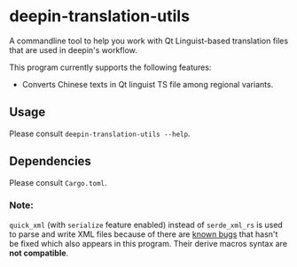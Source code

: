 # deepin-translation-utils

A commandline tool to help you work with Qt Linguist-based translation files that are used in deepin's workflow.

This program currently supports the following features:

- Converts Chinese texts in Qt linguist TS file among regional variants.

## Usage

Please consult `deepin-translation-utils --help`.

## Dependencies

Please consult `Cargo.toml`.

### Note:

`quick_xml` (with `serialize` feature enabled) instead of `serde_xml_rs` is used to parse and write XML files because of there are [known bugs](https://github.com/RReverser/serde-xml-rs/issues/186) that hasn't be fixed which also appears in this program. Their derive macros syntax are **not compatible**.